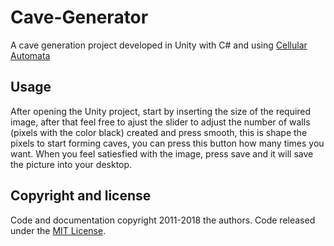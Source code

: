 # Cave-Generator
A cave generation project developed in Unity with C# and using [Cellular Automata](https://en.wikipedia.org/wiki/Cellular_automaton)

## Usage

After opening the Unity project, start by inserting the size of the required image, after that feel free to ajust the slider to adjust the number of walls (pixels with the color black) created and press smooth, this is shape the pixels to start forming caves, you can press this button how many times you want. When you feel satiesfied with the image, press save and it will save the picture into your desktop.

## Copyright and license

Code and documentation copyright 2011-2018 the authors. Code released under the [MIT License](https://choosealicense.com/licenses/mit/).